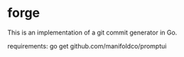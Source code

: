 # forge
This is an implementation of a git commit generator in Go.

requirements:
go get github.com/manifoldco/promptui